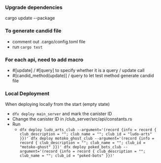 ### Upgrade dependencies
cargo update --package 

### To generate candid file
- comment out .cargo/config.toml file
- run `cargo test`

### For each api, need to add macro
- #[update] / #[query] to specify whether it is a query / update call
- #[candid_method(update)] / query to let test method generate candid file

### Local Deployment
When deploying locally from the start (empty state)
 - `dfx deploy main_server` and mark the canister ID
 - Change the canister ID in /club_server/src/api/constants.rs
 - Run 
   - `dfx deploy ludo_arts_club --argument='(record {info = record { club_description = ""; club_name = ""; club_id = "ludo-arts" }})'
     dfx deploy motoko_ghost_club --argument='(record {info = record { club_description = ""; club_name = ""; club_id = "motoko-ghost" }})'
     dfx deploy poked_bots_club --argument='(record {info = record { club_description = ""; club_name = ""; club_id = "poked-bots" }})'`
